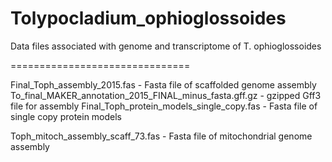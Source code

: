 # Tolypocladium_ophioglossoides

Data files associated with genome and transcriptome of T. ophioglossoides

===============================

Final_Toph_assembly_2015.fas - Fasta file of scaffolded genome assembly
To_final_MAKER_annotation_2015_FINAL_minus_fasta.gff.gz - gzipped Gff3 file for assembly
Final_Toph_protein_models_single_copy.fas - Fasta file of single copy protein models
   
Toph_mitoch_assembly_scaff_73.fas - Fasta file of mitochondrial genome assembly
